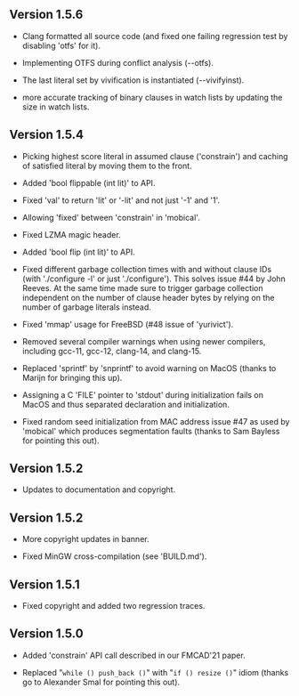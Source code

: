 Version 1.5.6
-------------

 - Clang formatted all source code (and fixed one failing regression
   test by disabling 'otfs' for it).

 - Implementing OTFS during conflict analysis (--otfs).

 - The last literal set by vivification is instantiated (--vivifyinst).

 - more accurate tracking of binary clauses in watch lists by updating
   the size in watch lists.

Version 1.5.4
-------------

- Picking highest score literal in assumed clause ('constrain')
  and caching of satisfied literal by moving them to the front.

- Added 'bool flippable (int lit)' to API.

- Fixed 'val' to return 'lit' or '-lit' and not just '-1' and '1'.

- Allowing 'fixed' between 'constrain' in 'mobical'.

- Fixed LZMA magic header.

- Added 'bool flip (int lit)' to API.

- Fixed different garbage collection times with and without
  clause IDs (with './configure -l' or just './configure').
  This solves issue #44 by John Reeves.  At the same time
  made sure to trigger garbage collection independent on the
  number of clause header bytes by relying on the number of
  garbage literals instead.

- Fixed 'mmap' usage for FreeBSD (#48 issue of 'yurivict').

- Removed several compiler warnings when using newer compilers,
  including gcc-11, gcc-12, clang-14, and clang-15.

- Replaced 'sprintf' by 'snprintf' to avoid warning on MacOS
  (thanks to Marijn for bringing this up).

- Assigning a C 'FILE' pointer to 'stdout' during initialization
  fails on MacOS and thus separated declaration and initialization.

- Fixed random seed initialization from MAC address issue #47
  as used by 'mobical' which produces segmentation faults
  (thanks to Sam Bayless for pointing this out).

Version 1.5.2
-------------

- Updates to documentation and copyright.

Version 1.5.2
-------------

- More copyright updates in banner.

- Fixed MinGW cross-compilation (see 'BUILD.md').

Version 1.5.1
-------------

- Fixed copyright and added two regression traces.

Version 1.5.0
-------------

- Added 'constrain' API call described in our FMCAD'21 paper.

- Replaced "`while () push_back ()`" with "`if () resize ()`" idiom
  (thanks go to Alexander Smal for pointing this out).
